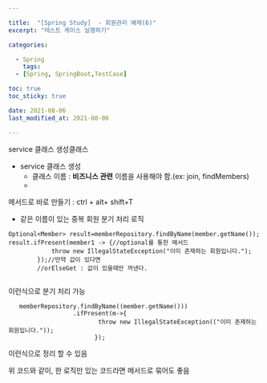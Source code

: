 ```yaml
---

title:  "[Spring Study]  - 회원관리 예제(6)"
excerpt: "테스트 케이스 실행하기"

categories:

  - Spring
    tags:
  - [Spring, SpringBoot,TestCase]

toc: true
toc_sticky: true

date: 2021-08-06
last_modified_at: 2021-08-06

---
```

service 클래스 생성클래스
- service 클래스 생성
  - 클래스 이름 : **비즈니스 관련** 이름을 사용해야 함.(ex: join, findMembers)
  - ​



메서드로 바로 만들기 : ctrl + alt+ shift+T

- 같은 이름이 있는 중복 회원 분기 처리 로직

```
Optional<Member> result=memberRepository.findByName(member.getName());
result.ifPresent(member1 -> {//optional를 통한 메서드
            throw new IllegalStateException("이미 존재하는 회원입니다.");
        });//만약 값이 있다면
        //orElseGet : 값이 있을때만 꺼낸다.
       
```

이런식으로 분기 처리 가능

```
   memberRepository.findByName((member.getName()))
                  .ifPresent(m->{
                         throw new IllegalStateException(("이미 존재하는 회원입니다."));
                        });
```

이런식으로 정리 할 수 있음

위 코드와 같이, 한 로직만 있는 코드라면 메서드로 묶어도 좋음

```

```


